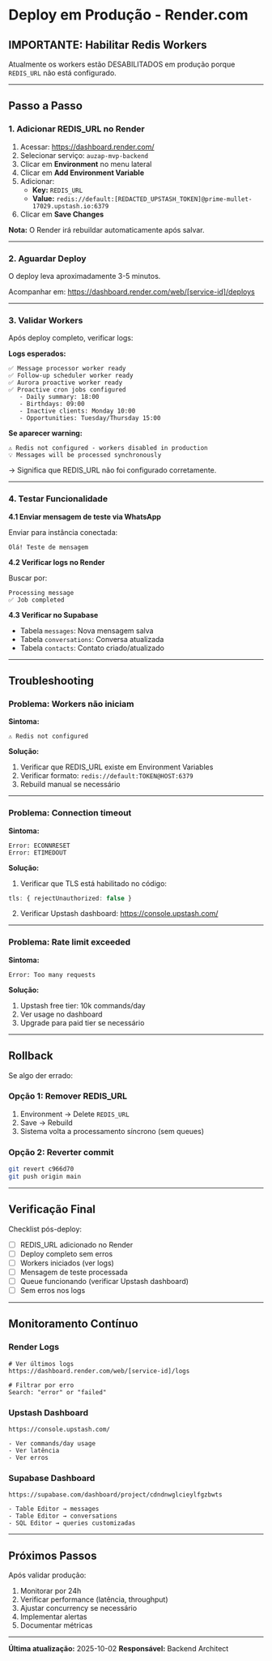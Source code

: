 # Deploy em Produção - Render.com

## IMPORTANTE: Habilitar Redis Workers

Atualmente os workers estão DESABILITADOS em produção porque `REDIS_URL` não está configurado.

---

## Passo a Passo

### 1. Adicionar REDIS_URL no Render

1. Acessar: https://dashboard.render.com/
2. Selecionar serviço: `auzap-mvp-backend`
3. Clicar em **Environment** no menu lateral
4. Clicar em **Add Environment Variable**
5. Adicionar:
   - **Key:** `REDIS_URL`
   - **Value:** `redis://default:[REDACTED_UPSTASH_TOKEN]@prime-mullet-17029.upstash.io:6379`
6. Clicar em **Save Changes**

**Nota:** O Render irá rebuildar automaticamente após salvar.

---

### 2. Aguardar Deploy

O deploy leva aproximadamente 3-5 minutos.

Acompanhar em: https://dashboard.render.com/web/[service-id]/deploys

---

### 3. Validar Workers

Após deploy completo, verificar logs:

**Logs esperados:**
```
✅ Message processor worker ready
✅ Follow-up scheduler worker ready
✅ Aurora proactive worker ready
✅ Proactive cron jobs configured
   - Daily summary: 18:00
   - Birthdays: 09:00
   - Inactive clients: Monday 10:00
   - Opportunities: Tuesday/Thursday 15:00
```

**Se aparecer warning:**
```
⚠️ Redis not configured - workers disabled in production
💡 Messages will be processed synchronously
```
→ Significa que REDIS_URL não foi configurado corretamente.

---

### 4. Testar Funcionalidade

**4.1 Enviar mensagem de teste via WhatsApp**

Enviar para instância conectada:
```
Olá! Teste de mensagem
```

**4.2 Verificar logs no Render**

Buscar por:
```
Processing message
✅ Job completed
```

**4.3 Verificar no Supabase**

- Tabela `messages`: Nova mensagem salva
- Tabela `conversations`: Conversa atualizada
- Tabela `contacts`: Contato criado/atualizado

---

## Troubleshooting

### Problema: Workers não iniciam

**Sintoma:**
```
⚠️ Redis not configured
```

**Solução:**
1. Verificar que REDIS_URL existe em Environment Variables
2. Verificar formato: `redis://default:TOKEN@HOST:6379`
3. Rebuild manual se necessário

---

### Problema: Connection timeout

**Sintoma:**
```
Error: ECONNRESET
Error: ETIMEDOUT
```

**Solução:**
1. Verificar que TLS está habilitado no código:
```typescript
tls: { rejectUnauthorized: false }
```
2. Verificar Upstash dashboard: https://console.upstash.com/

---

### Problema: Rate limit exceeded

**Sintoma:**
```
Error: Too many requests
```

**Solução:**
1. Upstash free tier: 10k commands/day
2. Ver usage no dashboard
3. Upgrade para paid tier se necessário

---

## Rollback

Se algo der errado:

### Opção 1: Remover REDIS_URL

1. Environment → Delete `REDIS_URL`
2. Save → Rebuild
3. Sistema volta a processamento síncrono (sem queues)

### Opção 2: Reverter commit

```bash
git revert c966d70
git push origin main
```

---

## Verificação Final

Checklist pós-deploy:

- [ ] REDIS_URL adicionado no Render
- [ ] Deploy completo sem erros
- [ ] Workers iniciados (ver logs)
- [ ] Mensagem de teste processada
- [ ] Queue funcionando (verificar Upstash dashboard)
- [ ] Sem erros nos logs

---

## Monitoramento Contínuo

### Render Logs
```
# Ver últimos logs
https://dashboard.render.com/web/[service-id]/logs

# Filtrar por erro
Search: "error" or "failed"
```

### Upstash Dashboard
```
https://console.upstash.com/

- Ver commands/day usage
- Ver latência
- Ver erros
```

### Supabase Dashboard
```
https://supabase.com/dashboard/project/cdndnwglcieylfgzbwts

- Table Editor → messages
- Table Editor → conversations
- SQL Editor → queries customizadas
```

---

## Próximos Passos

Após validar produção:

1. Monitorar por 24h
2. Verificar performance (latência, throughput)
3. Ajustar concurrency se necessário
4. Implementar alertas
5. Documentar métricas

---

**Última atualização:** 2025-10-02
**Responsável:** Backend Architect
